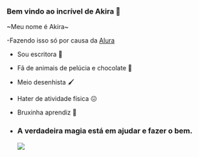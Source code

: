 ### Bem vindo ao incrível de Akira 🌟

~Meu nome é Akira~

-Fazendo isso só por causa da [Alura](https://cursos.alura.com.br/)
- Sou escritora 📓
- Fã de animais de pelúcia e chocolate 🙂
- Meio desenhista 🖌️
- Hater de atividade física 😖
- Bruxinha aprendiz 🌙

- ### A verdadeira magia está em ajudar e fazer o bem.

  ![](https://media1.tenor.com/m/P7BMiKiq6ysAAAAC/embarrassed-sailor.gif)

